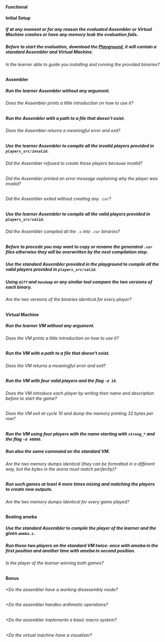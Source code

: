 #### Functional

#### Initial Setup

##### If at any moment or for any reason the evaluated Assembler or Virtual Machine crashes or have any memory leak the evaluation fails.

##### Before to start the evaluation, download the [Playground](), it will contain a standard Assembler and Virtual Machine.

###### Is the learner able to guide you installing and running the provided binaries?

#### Assembler

##### Run the learner Assembler without any argument.

###### Does the Assembler prints a little introduction on how to use it?

##### Run the Assembler with a path to a file that doesn't exist.

###### Does the Assembler returns a meaningful error and exit?

##### Use the learner Assembler to compile all the invalid players provided in `players_src/invalid`.

###### Did the Assembler refused to create those players because invalid?

###### Did the Assembler printed an error message explaining why the player was invalid?

###### Did the Assembler exited without creating any `.cor`?

##### Use the learner Assembler to compile all the valid players provided in `players_src/valid`.

###### Did the Assembler compiled all the `.s` into `.cor` binaries?

##### Before to procede you may want to copy or rename the generated `.cor` files otherwise they will be overwritten by the next compilation step.

##### Use the standard Assembler provided in the playground to compile all the valid players provided in `players_src/valid`.

##### Using `diff` and `hexdump` or any similar tool compare the two versions of each binary.

###### Are the two versions of the binaries identical for every player?

#### Virtual Machine

##### Run the learner VM without any argument.

###### Does the VM prints a little introduction on how to use it?

##### Run the VM with a path to a file that doesn't exist.

###### Does the VM returns a meaningful error and exit?

##### Run the VM with four valid players and the flag `-d 10`.

###### Does the VM introduce each player by writing their name and description before to start the game?

###### Does the VM exit at cycle 10 and dump the memory printing 32 bytes per row?

##### Run the VM using four players with the name starting with `strong_*` and the flag `-d 40000`.

##### Run also the same command on the standard VM.

###### Are the two memory dumps identical (they can be formatted in a different way, but the bytes in the arena must match perfectly)?

##### Run such games at least 4 more times mixing and matching the players to create new outputs.

###### Are the two memory dumps identical for every game played?

#### Beating ameba

##### Use the standard Assembler to compile the player of the learner and the given `ameba.s`.

##### Run those two players on the standard VM twice: once with ameba in the first position and another time with ameba in second position.

###### Is the player of the learner winning both games?

#### Bonus

###### +Do the assembler have a working disassembly mode?

###### +Do the assembler handles arithmetic operations?

###### +Do the assembler implements a basic macro system?

###### +Do the virtual machine have a visualizer?
